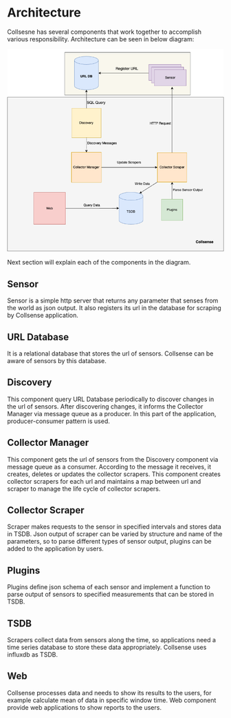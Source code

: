 # Architecture
Collsesne has several components that work together to accomplish various 
responsibility. Architecture can be seen in below diagram:

![Collsense Architecture](collsense_arch.png)  

Next section will explain each of the components in the diagram.

## Sensor
Sensor is a simple http server that returns any parameter that senses from the 
world as json output. It also registers its url in the database for scraping by
Collsense application.

## URL Database
It is a relational database that stores the url of sensors. Collsense can be 
aware of sensors by this database.

## Discovery
This component query URL Database periodically to discover changes in the url 
of sensors. After discovering changes, it informs the Collector Manager via 
message queue as a producer. In this part of the application, producer-consumer
pattern is used.

## Collector Manager
This component gets the url of sensors from the Discovery component via message
queue as a consumer. According to the message it receives, it creates, deletes 
or updates the collector scrapers. This component creates collector scrapers 
for each url and maintains a map between url and scraper to manage the life 
cycle of collector scrapers.

## Collector Scraper
Scraper makes requests to the sensor in specified intervals and stores data in 
TSDB. Json output of scraper can be varied by structure and name of the 
parameters, so to parse different types of sensor output, plugins can be added 
to the application by users.

## Plugins
Plugins define json schema of each sensor and implement a function to parse 
output of sensors to specified measurements that can be stored in TSDB.

## TSDB
Scrapers collect data from sensors along the time, so applications need a 
time series database to store these data appropriately.  Collsense uses 
influxdb as TSDB.

## Web
Collsense processes data and needs to show its results to the users, 
for example calculate mean of data in specific window time. Web component
provide web applications to show reports to the users.